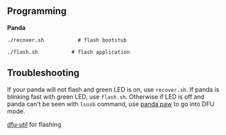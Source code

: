 Programming
----

**Panda**

```
./recover.sh           # flash bootstub
```

```
./flash.sh           # flash application
```

Troubleshooting
----

If your panda will not flash and green LED is on, use `recover.sh`.
If panda is blinking fast with green LED, use `flash.sh`.
Otherwise if LED is off and panda can't be seen with `lsusb` command, use [panda paw](https://comma.ai/shop/products/panda-paw) to go into DFU mode.


[dfu-util](http://github.com/dsigma/dfu-util.git) for flashing
